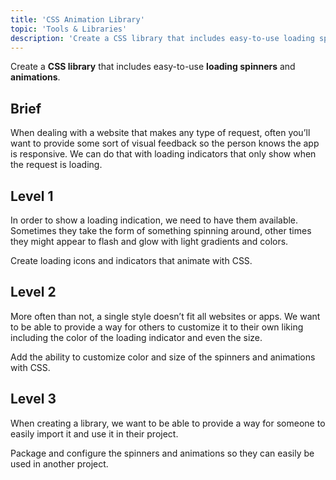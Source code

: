 ```yaml
---
title: 'CSS Animation Library'
topic: 'Tools & Libraries'
description: 'Create a CSS library that includes easy-to-use loading spinners and animations.'
---
```

Create a <strong className="color-blue">CSS library</strong> that includes easy-to-use <strong className="color-purple">loading spinners</strong> and <strong className="color-purple">animations</strong>.

## Brief

When dealing with a website that makes any type of request, often you’ll want to provide some sort of visual feedback so the person knows the app is responsive. We can do that with loading indicators that only show when the request is loading.

## Level 1

In order to show a loading indication, we need to have them available. Sometimes they take the form of something spinning around, other times they might appear to flash and glow with light gradients and colors.

Create loading icons and indicators that animate with CSS.

## Level 2

More often than not, a single style doesn’t fit all websites or apps. We want to be able to provide a way for others to customize it to their own liking including the color of the loading indicator and even the size.

Add the ability to customize color and size of the spinners and animations with CSS.

## Level 3

When creating a library, we want to be able to provide a way for someone to easily import it and use it in their project.

Package and configure the spinners and animations so they can easily be used in another project.


